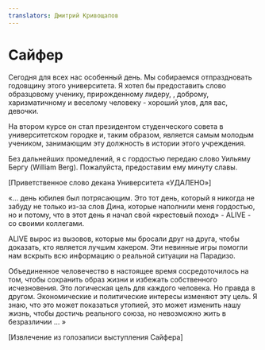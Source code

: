 ```yaml
---
translators: Дмитрий Кривощапов
---
```


# Сайфер

Сегодня для всех нас особенный день. Мы собираемся отпраздновать годовщину этого университета. Я хотел бы предоставить слово образцовому ученику, прирожденному лидеру, , доброму, харизматичному и веселому человеку - хороший улов, для вас, девочки.

На втором курсе он стал президентом студенческого совета в университетском городке и, таким образом, является самым молодым учеником, занимающим эту должность в истории этого учреждения.

Без дальнейших промедлений, я с гордостью передаю слово Уильяму Бергу \(William Berg\). Пожалуйста, предоставим ему минуту славы.

\[Приветственное слово декана Университета «УДАЛЕНО»\]

«... день юбилея был потрясающим. Это тот день, который я никогда не забуду не только из-за слов Дина, которые наполнили меня гордостью, но и потому, что в этот день я начал свой «крестовый поход» - ALIVE - со своими коллегами.

ALIVE вырос из вызовов, которые мы бросали друг на друга, чтобы доказать, кто является лучшим хакером. Эти невинные игры помогли нам вскрыть всю информацию о реальной ситуации на Парадизо.

Объединенное человечество в настоящее время сосредоточилось на том, чтобы сохранить образ жизни и избежать собственного исчезновения. Это логическая цель для каждого человека. Но правда в другом. Экономические и политические интересы изменяют эту цель. Я знаю, что это может показаться утопией, это может изменить нашу жизнь, чтобы достичь реального союза, но невозможно жить в безразличии ... »

\[Извлечение из голозаписи выступления Сайфера\]

